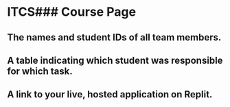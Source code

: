 # ITCS### Course Page

## The names and student IDs of all team members.

## A table indicating which student was responsible for which task.

## A link to your live, hosted application on Replit.
